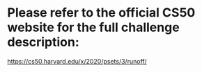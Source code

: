 # Please refer to the official CS50 website for the full challenge description:

https://cs50.harvard.edu/x/2020/psets/3/runoff/
